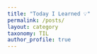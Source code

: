 ```yaml
---
title: "Today I Learned 💡"
permalink: /posts/
layout: category
taxonomy: TIL
author_profile: true
---
```

